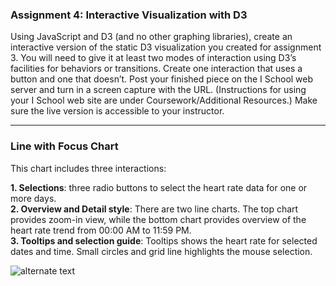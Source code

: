 ### Assignment 4: Interactive Visualization with D3

Using JavaScript and D3 (and no other graphing libraries), create an interactive version of the static D3 visualization you created for assignment 3. You will need to give it at least two modes of interaction using D3’s facilities for behaviors or transitions. Create one interaction that uses a button and one that doesn’t.  Post your finished piece on the I School web server and turn in a screen capture with the URL. (Instructions for using your I School web site are under Coursework/Additional Resources.)  Make sure the live version is accessible to your instructor. 


------------------------

### Line with Focus Chart

This chart includes three interactions:  

**1. Selections**: three radio buttons to select the heart rate data for one or more days.   
**2. Overview and Detail style**: There are two line charts. The top chart provides zoom-in view, while the bottom chart provides overview of the heart rate trend from 00:00 AM to 11:59 PM.  
**3. Tooltips and selection guide**: Tooltips shows the heart rate for selected dates and time. Small circles and grid line highlights the mouse selection.   

![alternate text](./2016-10-17_21-05-20.png)

